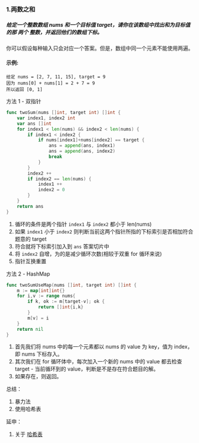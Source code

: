 ### 1.两数之和

##### 给定一个整数数组 nums 和一个目标值 target，请你在该数组中找出和为目标值的那 两个 整数，并返回他们的数组下标。
你可以假设每种输入只会对应一个答案。但是，数组中同一个元素不能使用两遍。

#### 示例:
```
给定 nums = [2, 7, 11, 15], target = 9
因为 nums[0] + nums[1] = 2 + 7 = 9
所以返回 [0, 1]
```
方法 1 - 双指针
```go
func twoSum(nums []int, target int) []int {
	var index1, index2 int
	var ans []int
	for index1 < len(nums) && index2 < len(nums) {
		if index1 < index2 {
			if nums[index1]+nums[index2] == target {
				ans = append(ans, index1)
				ans = append(ans, index2)
				break
			}
		}
		index2 ++
		if index2 == len(nums) {
			index1 ++
			index2 = 0
		}
	}
	return ans
}
```

1. 循环的条件是两个指针 ``index1`` 与 ``index2`` 都小于 len(nums)
2. 如果 ``index1`` 小于 ``index2`` 则判断当前这两个指针所指的下标索引是否相加符合题意的 target
3. 符合就将下标索引加入到 ``ans`` 答案切片中
4. 将 ``index2`` 自增，为的是减少循环次数(相较于双重 for 循环来说)
5. 指针互换重置

方法 2 - HashMap
```go
func twoSumUseMap(nums []int, target int) []int {
	m := map[int]int{}
	for i,v := range nums{
		if k, ok := m[target-v]; ok {
			return []int{i,k}
		}
		m[v] = i
	}
	return nil
}
```
1. 首先我们将 nums 中的每一个元素都以 nums 的 value 为 key，值为 index，即 nums 下标存入。
2. 其次我们在 for 循环体中，每次加入一个新的 nums 中的 value 都去检查 target - 当前循环到的 value，判断是不是存在符合题目的解。
3. 如果存在，则返回。

总结：
1. 暴力法
2. 使用哈希表

延申：
1. 关于 [哈希表](https://github.com/polichan/leetcode/tree/master/src/common/HashMap/README.md "哈希表")